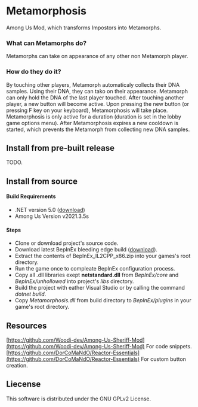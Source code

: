 # Metamorphosis
Among Us Mod, which transforms Impostors into Metamorphs.

### What can Metamorphs do?

Metamorphs can take on appearance of any other non Metamorph player.

### How do they do it?

By touching other players, Metamorph automaticaly collects their DNA samples.
Using their DNA, they can tako on their appearance.
Metamorph can only hold the DNA of the last player touched.
After touching another player, a new button will become active.
Upon pressing the new button (or pressing F key on your keyboard), Metamorphosis will take place.
Metamorphosis is only active for a duration (duration is set in the lobby game options menu).
After Metamorphosis expires a new cooldown is started, which prevents the Metamorph from collecting new DNA samples.

## Install from pre-built release

TODO.

## Install from source

#### Build Requirements

- .NET version 5.0 ([download](https://dotnet.microsoft.com/download/dotnet))
- Among Us Version v2021.3.5s

#### Steps

- Clone or download project's source code.
- Download latest BepInEx bleeding edge build ([download](https://builds.bepis.io/projects/bepinex_be/350/BepInEx_UnityIL2CPP_x86_07a69cf_6.0.0-be.350.zip)).
- Extract the contents of BepInEx_IL2CPP_x86.zip into your games's root directory.
- Run the game once to compleate BepInEx configuration process.
- Copy all .dll libraries exept **netstandard.dll** from *BepInEx/core* and *BepInEx/unhollowed* into project's *libs* directory.
- Build the project with eather Visual Studio or by calling the command *dotnet build*.
- Copy *Metamorphosis.dll* from build directory to *BepInEx/plugins* in your game's root directory.

## Resources

[https://github.com/Woodi-dev/Among-Us-Sheriff-Mod](https://github.com/Woodi-dev/Among-Us-Sheriff-Mod) For code snippets.  
[https://github.com/DorCoMaNdO/Reactor-Essentials](https://github.com/DorCoMaNdO/Reactor-Essentials) For custom button creation.

## Liecense

This software is distributed under the GNU GPLv2 License.
